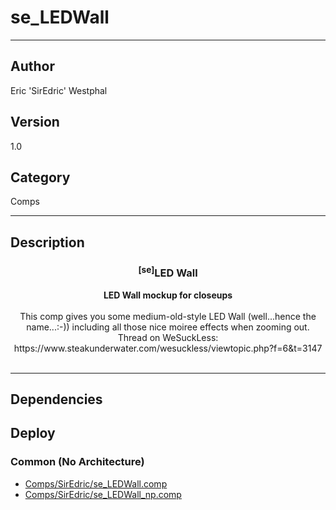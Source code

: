 # se_LEDWall
___

## Author
Eric 'SirEdric' Westphal

## Version
1.0

## Category
Comps

___

## Description
<h3 align="center"><sup>&#91;se&#93;</sup>LED Wall</h3><p align="center"><strong>LED Wall mockup for closeups</strong>
<br><br>This comp gives you some medium-old-style LED Wall (well...hence the name...:-))
including all those nice moiree effects when zooming out.<br>
Thread on WeSuckLess: https://www.steakunderwater.com/wesuckless/viewtopic.php?f=6&t=3147<br><br>

___

## Dependencies

## Deploy

### Common (No Architecture)

<ul>
<li><a href="https://gitlab.com/WeSuckLess/Reactor/-/blob/master/Atoms/com.SirEdric.se_LEDWall/Comps/SirEdric/se_LEDWall.comp?ref_type=heads">Comps/SirEdric/se_LEDWall.comp</a></li>
<li><a href="https://gitlab.com/WeSuckLess/Reactor/-/blob/master/Atoms/com.SirEdric.se_LEDWall/Comps/SirEdric/se_LEDWall_np.comp?ref_type=heads">Comps/SirEdric/se_LEDWall_np.comp</a></li>
</ul>
